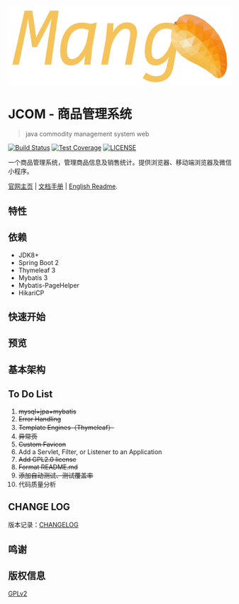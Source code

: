 ![](docs/image/logo-2.png)

JCOM - 商品管理系统
=============

>java commodity management system web

[![Build Status](https://travis-ci.org/SongwenWYU/jcom-cms-web.svg?branch=master)](https://travis-ci.org/SongwenWYU/jcom-cms-web)
[![Test Coverage](https://api.codeclimate.com/v1/badges/9fdfc08e2f8e60ea66cc/test_coverage)](https://codeclimate.com/github/SongwenWYU/jcom-cms-web/test_coverage)
[![LICENSE](https://img.shields.io/badge/LICENSE-GPLv2-green.svg)](LICENSE)


一个商品管理系统，管理商品信息及销售统计。提供浏览器、移动端浏览器及微信小程序。


[官网主页]() | [文档手册]() | [English Readme]().

特性
---

依赖
---

* JDK8+
* Spring Boot 2
* Thymeleaf 3
* Mybatis 3
* Mybatis-PageHelper
* HikariCP


快速开始
----

预览
---

基本架构
----


To Do List
----------

1. ~~mysql+jpa+mybatis~~
2. ~~Error Handling~~
3. ~~Template Engines（Thymeleaf）~~
4. ~~异常页~~
6. ~~Custom Favicon~~
7. Add a Servlet, Filter, or Listener to an Application
8. ~~Add GPL2.0 license~~
9. ~~Format README.md~~
10. ~~添加自动测试、测试覆盖率~~
11. 代码质量分析

CHANGE LOG
----------
版本记录：[CHANGELOG](https://github.com/SongwenWYU/jcom-cms-web/releases)

鸣谢
---

版权信息
-------
[GPLv2](LICENSE)

